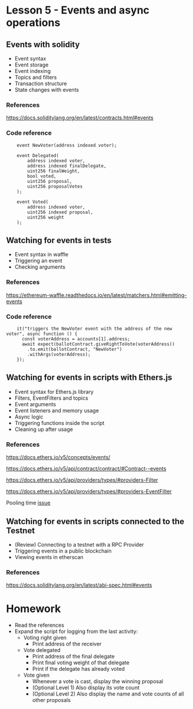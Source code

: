 # Lesson 5 - Events and async operations
## Events with solidity
* Event syntax
* Event storage
* Event indexing
* Topics and filters
* Transaction structure
* State changes with events
### References
https://docs.soliditylang.org/en/latest/contracts.html#events
### Code reference
<pre><code>    event NewVoter(address indexed voter);

    event Delegated(
        address indexed voter,
        address indexed finalDelegate,
        uint256 finalWeight,
        bool voted,
        uint256 proposal,
        uint256 proposalVotes
    );

    event Voted(
        address indexed voter,
        uint256 indexed proposal,
        uint256 weight
    );
</code></pre>
## Watching for events in tests
* Event syntax in waffle
* Triggering an event
* Checking arguments
### References
https://ethereum-waffle.readthedocs.io/en/latest/matchers.html#emitting-events
### Code reference

<pre><code>    it("triggers the NewVoter event with the address of the new voter", async function () {
      const voterAddress = accounts[1].address;
      await expect(ballotContract.giveRightToVote(voterAddress))
        .to.emit(ballotContract, "NewVoter")
        .withArgs(voterAddress);
    });
</code></pre>

## Watching for events in scripts with Ethers.js
* Event syntax for Ethers.js library
* Filters, EventFilters and topics
* Event arguments
* Event listeners and memory usage
* Async logic
* Triggering functions inside the script
* Cleaning up after usage

### References
https://docs.ethers.io/v5/concepts/events/

https://docs.ethers.io/v5/api/contract/contract/#Contract--events

https://docs.ethers.io/v5/api/providers/types/#providers-Filter

https://docs.ethers.io/v5/api/providers/types/#providers-EventFilter

Pooling time [issue](https://github.com/NomicFoundation/hardhat/issues/1692#issuecomment-905674692)
## Watching for events in scripts connected to the Testnet
* (Review) Connecting to a testnet with a RPC Provider
* Triggering events in a public blockchain
* Viewing events in etherscan
### References
https://docs.soliditylang.org/en/latest/abi-spec.html#events
# Homework
* Read the references
* Expand the script for logging from the last activity:
  * Voting right given
    * Print address of the receiver
  * Vote delegated
    * Print address of the final delegate
    * Print final voting weight of that delegate
    * Print if the delegate has already voted
  * Vote given
    * Whenever a vote is cast, display the winning proposal
    * (Optional Level 1) Also display its vote count
    * (Optional Level 2) Also display the name and vote counts of all other proposals
